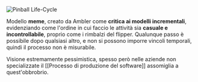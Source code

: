 ![Pinball Life-Cycle](https://marcobuster.github.io/sweng/assets/02_pinball-life-cycle.png)

Modello **meme**, creato da Ambler come **critica ai modelli incrementali**, evidenziando come l'ordine in cui faccio le attività sia **casuale e incontrollabile**, proprio come i rimbalzi del flipper.
Qualunque passo è possibile dopo qualsiasi altro, e non si possono imporre vincoli temporali, quindi il processo non è misurabile.

Visione estremamente pessimistica, spesso però nelle aziende non specializzate il [[Processo di produzione del software]] assomiglia a quest'obbrobrio.
